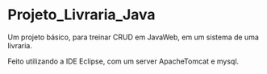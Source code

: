 # Projeto_Livraria_Java
 Um projeto básico, para treinar CRUD em JavaWeb, em um sistema de uma livraria.
 
 Feito utilizando a IDE Eclipse, com um server ApacheTomcat e mysql.

